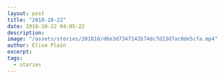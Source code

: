 ```yaml
---
layout: post
title: "2018-10-22"
date: 2018-10-22 04:05:22
description: 
image: "/assets/stories/201810/d6e3d7347142b74dc7d23d7ac0de5cfa.mp4"
author: Elise Plain
excerpt: 
tags: 
  - stories
---
```



<p></p>
